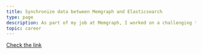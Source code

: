 ```yaml
---
title: Synchronize data between Memgraph and Elasticsearch
type: page
description: As part of my job at Memgraph, I worked on a challenging task of synchronizing Elasticsearch with Memgraph.
topic: career
---
```


[Check the link](https://memgraph.com/blog/synchronize-data-between-memgraph-graph-database-and-elasticsearch)
